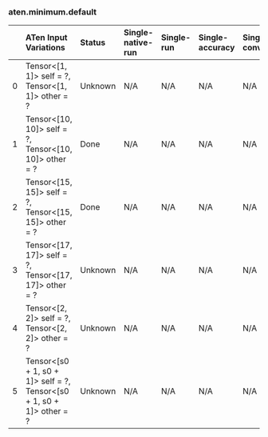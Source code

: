 ### aten.minimum.default
|    | ATen Input Variations                                                    | Status   | Single-native-run   | Single-run   | Single-accuracy   | Single-converted   |
|---:|:-------------------------------------------------------------------------|:---------|:--------------------|:-------------|:------------------|:-------------------|
|  0 | Tensor<[1, 1]> self = ?,<br>Tensor<[1, 1]> other = ?                     | Unknown  | N/A                 | N/A          | N/A               | N/A                |
|  1 | Tensor<[10, 10]> self = ?,<br>Tensor<[10, 10]> other = ?                 | Done     | N/A                 | N/A          | N/A               | N/A                |
|  2 | Tensor<[15, 15]> self = ?,<br>Tensor<[15, 15]> other = ?                 | Done     | N/A                 | N/A          | N/A               | N/A                |
|  3 | Tensor<[17, 17]> self = ?,<br>Tensor<[17, 17]> other = ?                 | Unknown  | N/A                 | N/A          | N/A               | N/A                |
|  4 | Tensor<[2, 2]> self = ?,<br>Tensor<[2, 2]> other = ?                     | Unknown  | N/A                 | N/A          | N/A               | N/A                |
|  5 | Tensor<[s0 + 1, s0 + 1]> self = ?,<br>Tensor<[s0 + 1, s0 + 1]> other = ? | Unknown  | N/A                 | N/A          | N/A               | N/A                |

